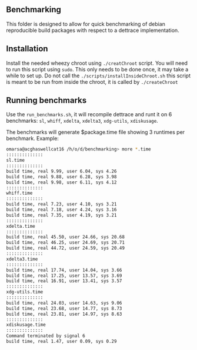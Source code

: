 ## Benchmarking

This folder is designed to allow for quick benchmarking of debian reproducible build packages with respect to a dettrace implementation.

## Installation
Install the needed wheezy chroot using `./creatChroot` script. You will need to run this script using `sudo`. This only needs to be done once, it may take a while to set up.
Do not call the `./scripts/installInsideChroot.sh` this script is meant to be run from inside the chroot, it is called by `./createChroot`

## Running benchmarks
Use the `run_benchmarks.sh`, it will recompile dettrace and runt it on 6 benchmarks: `sl`, `whiff`, `xdelta`, `xdelta3`, `xdg-utils`, `xdiskusage`.

The benchmarks will generate $package.time file showing 3 runtimes per benchmark. Example:

```bash
omarsa@acghaswellcat16 /h/o/d/benchmarking> more *.time
::::::::::::::
sl.time
::::::::::::::
build time, real 9.99, user 6.04, sys 4.26
build time, real 9.88, user 6.28, sys 3.98
build time, real 9.98, user 6.11, sys 4.12
::::::::::::::
whiff.time
::::::::::::::
build time, real 7.23, user 4.10, sys 3.21
build time, real 7.18, user 4.24, sys 3.16
build time, real 7.35, user 4.19, sys 3.21
::::::::::::::
xdelta.time
::::::::::::::
build time, real 45.50, user 24.66, sys 20.68
build time, real 46.25, user 24.69, sys 20.71
build time, real 44.72, user 24.59, sys 20.49
::::::::::::::
xdelta3.time
::::::::::::::
build time, real 17.74, user 14.04, sys 3.66
build time, real 17.25, user 13.57, sys 3.69
build time, real 16.91, user 13.41, sys 3.57
::::::::::::::
xdg-utils.time
::::::::::::::
build time, real 24.03, user 14.63, sys 9.06
build time, real 23.68, user 14.77, sys 8.73
build time, real 23.81, user 14.97, sys 8.63
::::::::::::::
xdiskusage.time
::::::::::::::
Command terminated by signal 6
build time, real 1.47, user 0.09, sys 0.29

```
